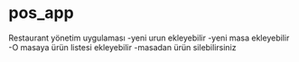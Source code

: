 # pos_app

Restaurant yönetim uygulaması
-yeni urun ekleyebilir
-yeni masa ekleyebilir
-O masaya ürün listesi ekleyebilir
-masadan ürün silebilirsiniz

